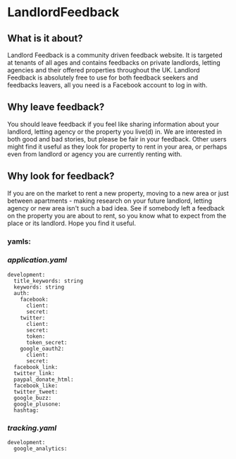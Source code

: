 # LandlordFeedback

## What is it about?

Landlord Feedback is a community driven feedback website. It is targeted at tenants of all ages and contains feedbacks on private landlords, letting agencies and their offered properties throughout the UK. Landlord Feedback is absolutely free to use for both feedback seekers and feedbacks leavers, all you need is a Facebook account to log in with.

## Why leave feedback?

You should leave feedback if you feel like sharing information about your landlord, letting agency or the property you live(d) in.	We are interested in both good and bad stories, but please be fair in your feedback. Other users might find it useful as they look for property to rent in your area, or perhaps even from landlord or agency you are currently renting with.

## Why look for feedback?

If you are on the market to rent a new property, moving to a new area or just between apartments - making research on your future landlord, letting agency or new area isn't such a bad idea. See if somebody left a feedback on the property you are about to rent, so you know what to expect from the place or its landlord. Hope you find it useful.


### yamls:

### *application.yaml*

    development:
      title_keywords: string
      keywords: string
      auth:
        facebook:
          client:
          secret:
        twitter:
          client:
          secret:
          token:
          token_secret:
        google_oauth2:
          client:
          secret:
      facebook_link:
      twitter_link:
      paypal_donate_html:
      facebook_like:
      twitter_tweet:
      google_buzz:
      google_plusone:
      hashtag:


### *tracking.yaml*

    development:
      google_analytics:


